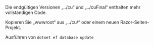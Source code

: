 Die endgültigen Versionen „../cu“ und „../cuFinal“ enthalten mehr vollständigen Code.

Kopieren Sie „wwwroot“ aus „../cu/“ oder einem neuen Razor-Seiten-Projekt.

Ausführen von `dotnet ef database update`